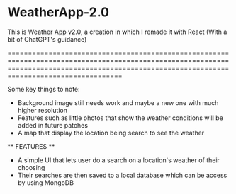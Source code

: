 # WeatherApp-2.0

This is Weather App v2.0, a creation in which I remade it with React (With a bit of ChatGPT's guidance)

==============================================================================================================================================================================================

Some key things to note:

- Background image still needs work and maybe a new one with much higher resolution
- Features such as little photos that show the weather conditions will be added in future patches
- A map that display the location being search to see the weather

** FEATURES **

- A simple UI that lets user do a search on a location's weather of their choosing 
- Their searches are then saved to a local database which can be access by using MongoDB
